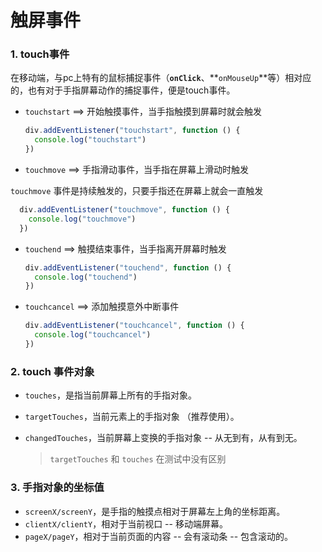 # 触屏事件

### 1. touch事件

在移动端，与pc上特有的鼠标捕捉事件（**`onClick`**、**`onMouseUp`**等）相对应的，也有对于手指屏幕动作的捕捉事件，便是touch事件。

- `touchstart`	==>	开始触摸事件，当手指触摸到屏幕时就会触发

  ```javascript
  div.addEventListener("touchstart", function () {
  	console.log("touchstart")
  })
  ```
  
- `touchmove`     ==>    手指滑动事件，当手指在屏幕上滑动时触发
  

`touchmove`  事件是持续触发的，只要手指还在屏幕上就会一直触发

```javascript
  div.addEventListener("touchmove", function () {
	console.log("touchmove")
  })
```

- `touchend`    ==>	触摸结束事件，当手指离开屏幕时触发
  
  ```javascript
  div.addEventListener("touchend", function () {
  	console.log("touchend")
  })
  ```
  
- `touchcancel`    ==>    添加触摸意外中断事件
  
  ```javascript
  div.addEventListener("touchcancel", function () {
  	console.log("touchcancel")
  })
  ```
  
  
  
### 2. touch 事件对象

- `touches`，是指当前屏幕上所有的手指对象。
  
- `targetTouches`，当前元素上的手指对象  （推荐使用）。
  
- `changedTouches`，当前屏幕上变换的手指对象 -- 从无到有，从有到无。
  
  > `targetTouches` 和 `touches` 在测试中没有区别
  
  
### 3. 手指对象的坐标值
- `screenX/screenY`，是手指的触摸点相对于屏幕左上角的坐标距离。
- `clientX/clientY`，相对于当前视口 -- 移动端屏幕。
- `pageX/pageY`，相对于当前页面的内容 -- 会有滚动条 -- 包含滚动的。
  
  
  
  
  
  
  